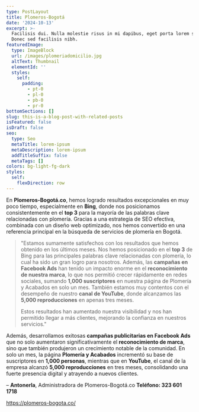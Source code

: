 ```yaml
---
type: PostLayout
title: Plomeros-Bogotá
date: '2024-10-13'
excerpt: >-
  Facilisis dui. Nulla molestie risus in mi dapibus, eget porta lorem semper.
  Donec sed facilisis nibh.
featuredImage:
  type: ImageBlock
  url: /images/plomeriadomicilio.jpg
  altText: Thumbnail
  elementId: ''
  styles:
    self:
      padding:
        - pt-0
        - pl-0
        - pb-0
        - pr-0
bottomSections: []
slug: this-is-a-blog-post-with-related-posts
isFeatured: false
isDraft: false
seo:
  type: Seo
  metaTitle: lorem-ipsum
  metaDescription: lorem-ipsum
  addTitleSuffix: false
  metaTags: []
colors: bg-light-fg-dark
styles:
  self:
    flexDirection: row
---
```

En **Plomeros-Bogotá.co**, hemos logrado resultados excepcionales en muy poco tiempo, especialmente en **Bing**, donde nos posicionamos consistentemente en el **top 3** para la mayoría de las palabras clave relacionadas con plomería. Gracias a una estrategia de SEO efectiva, combinada con un diseño web optimizado, nos hemos convertido en una referencia principal en la búsqueda de servicios de plomería en Bogotá.


> "Estamos sumamente satisfechos con los resultados que hemos obtenido en los últimos meses. Nos hemos posicionado en el **top 3** de Bing para las principales palabras clave relacionadas con plomería, lo cual ha sido un gran logro para nosotros. Además, las **campañas en Facebook Ads** han tenido un impacto enorme en el **reconocimiento de nuestra marca**, lo que nos permitió crecer rápidamente en redes sociales, sumando **1,000 suscriptores** en nuestra página de Plomería y Acabados en solo un mes. También estamos muy contentos con el desempeño de nuestro **canal de YouTube**, donde alcanzamos las **5,000 reproducciones** en apenas tres meses.
>
> Estos resultados han aumentado nuestra visibilidad y nos han permitido llegar a más clientes, mejorando la confianza en nuestros servicios."

Además, desarrollamos exitosas **campañas publicitarias en Facebook Ads** que no solo aumentaron significativamente el **reconocimiento de marca**, sino que también produjeron un crecimiento notable de la comunidad. En solo un mes, la página **Plomería y Acabados** incrementó su base de suscriptores en **1,000 personas**, mientras que en **YouTube**, el canal de la empresa alcanzó **5,000 reproducciones** en tres meses, consolidando una fuerte presencia digital y atrayendo a nuevos clientes.

– **Antonerla**, Administradora de Plomeros-Bogotá.co
**Teléfono: 323 601 1718**

<https://plomeros-bogota.co/>
